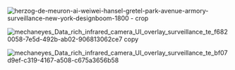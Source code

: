 ![herzog-de-meuron-ai-weiwei-hansel-gretel-park-avenue-armory-surveillance-new-york-designboom-1800 - crop](https://github.com/mechaneyes/imaging-raw-materials/assets/46533657/ec4905d2-fa4b-4f23-b949-3045820e85ca)

![mechaneyes_Data_rich_infrared_camera_UI_overlay_surveillance_te_f6820058-7e5d-492b-ab02-906813062ce7 copy](https://github.com/mechaneyes/imaging-raw-materials/assets/46533657/fb7f5bd5-7c72-4ef0-add5-34b2bfbe5033)

![mechaneyes_Data_rich_infrared_camera_UI_overlay_surveillance_te_bf07d9ef-c319-4167-a508-c675a3656b58](https://github.com/mechaneyes/imaging-raw-materials/assets/46533657/2c57eb4d-412c-4477-9d99-e9217183764b)

